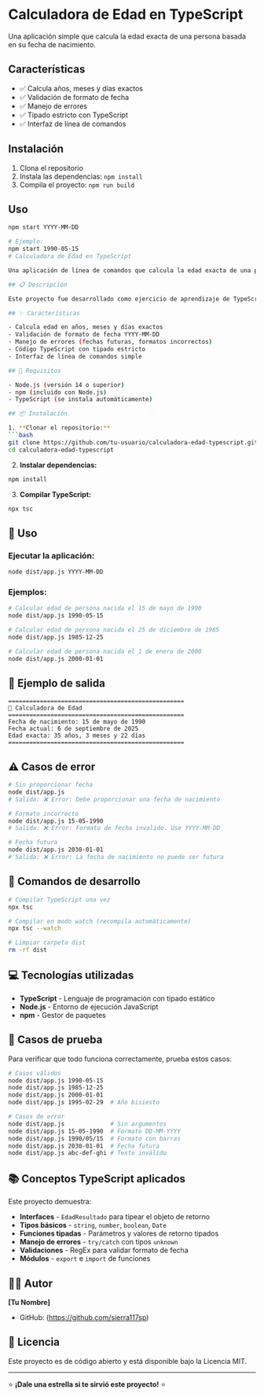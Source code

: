 # Calculadora de Edad en TypeScript

Una aplicación simple que calcula la edad exacta de una persona basada en su fecha de nacimiento.

## Características

- ✅ Calcula años, meses y días exactos
- ✅ Validación de formato de fecha
- ✅ Manejo de errores
- ✅ Tipado estricto con TypeScript
- ✅ Interfaz de línea de comandos

## Instalación

1. Clona el repositorio
2. Instala las dependencias: `npm install`
3. Compila el proyecto: `npm run build`

## Uso

```bash
npm start YYYY-MM-DD

# Ejemplo:
npm start 1990-05-15
# Calculadora de Edad en TypeScript

Una aplicación de línea de comandos que calcula la edad exacta de una persona (años, meses y días) basada en su fecha de nacimiento.

## 📋 Descripción

Este proyecto fue desarrollado como ejercicio de aprendizaje de TypeScript. La aplicación toma una fecha de nacimiento en formato YYYY-MM-DD y calcula la edad exacta hasta la fecha actual.

## ✨ Características

- Calcula edad en años, meses y días exactos
- Validación de formato de fecha YYYY-MM-DD
- Manejo de errores (fechas futuras, formatos incorrectos)
- Código TypeScript con tipado estricto
- Interfaz de línea de comandos simple

## 🔧 Requisitos

- Node.js (versión 14 o superior)
- npm (incluido con Node.js)
- TypeScript (se instala automáticamente)

## 📦 Instalación

1. **Clonar el repositorio:**
```bash
git clone https://github.com/tu-usuario/calculadora-edad-typescript.git
cd calculadora-edad-typescript
```

2. **Instalar dependencias:**
```bash
npm install
```

3. **Compilar TypeScript:**
```bash
npx tsc
```

## 🚀 Uso

### Ejecutar la aplicación:
```bash
node dist/app.js YYYY-MM-DD
```

### Ejemplos:
```bash
# Calcular edad de persona nacida el 15 de mayo de 1990
node dist/app.js 1990-05-15

# Calcular edad de persona nacida el 25 de diciembre de 1985  
node dist/app.js 1985-12-25

# Calcular edad de persona nacida el 1 de enero de 2000
node dist/app.js 2000-01-01
```

## 📖 Ejemplo de salida

```
==================================================
📅 Calculadora de Edad
==================================================
Fecha de nacimiento: 15 de mayo de 1990
Fecha actual: 6 de septiembre de 2025
Edad exacta: 35 años, 3 meses y 22 días
==================================================
```

## ⚠️ Casos de error

```bash
# Sin proporcionar fecha
node dist/app.js
# Salida: ❌ Error: Debe proporcionar una fecha de nacimiento

# Formato incorrecto
node dist/app.js 15-05-1990
# Salida: ❌ Error: Formato de fecha invalido. Use YYYY-MM-DD

# Fecha futura
node dist/app.js 2030-01-01
# Salida: ❌ Error: La fecha de nacimiento no puede ser futura
```


## 🔨 Comandos de desarrollo

```bash
# Compilar TypeScript una vez
npx tsc

# Compilar en modo watch (recompila automáticamente)
npx tsc --watch

# Limpiar carpeta dist
rm -rf dist
```

## 💻 Tecnologías utilizadas

- **TypeScript** - Lenguaje de programación con tipado estático
- **Node.js** - Entorno de ejecución JavaScript
- **npm** - Gestor de paquetes

## 🧪 Casos de prueba

Para verificar que todo funciona correctamente, prueba estos casos:

```bash
# Casos válidos
node dist/app.js 1990-05-15
node dist/app.js 1985-12-25  
node dist/app.js 2000-01-01
node dist/app.js 1995-02-29  # Año bisiesto

# Casos de error
node dist/app.js             # Sin argumentos
node dist/app.js 15-05-1990  # Formato DD-MM-YYYY
node dist/app.js 1990/05/15  # Formato con barras
node dist/app.js 2030-01-01  # Fecha futura
node dist/app.js abc-def-ghi # Texto inválido
```

## 📚 Conceptos TypeScript aplicados

Este proyecto demuestra:

- **Interfaces** - `EdadResultado` para tipear el objeto de retorno
- **Tipos básicos** - `string`, `number`, `boolean`, `Date`
- **Funciones tipadas** - Parámetros y valores de retorno tipados
- **Manejo de errores** - `try/catch` con tipos `unknown`
- **Validaciones** - RegEx para validar formato de fecha
- **Módulos** - `export` e `import` de funciones

## 👨‍💻 Autor

**[Tu Nombre]**
- GitHub: (https://github.com/sierra117sp)

## 📄 Licencia

Este proyecto es de código abierto y está disponible bajo la Licencia MIT.

---

⭐ **¡Dale una estrella si te sirvió este proyecto!** ⭐